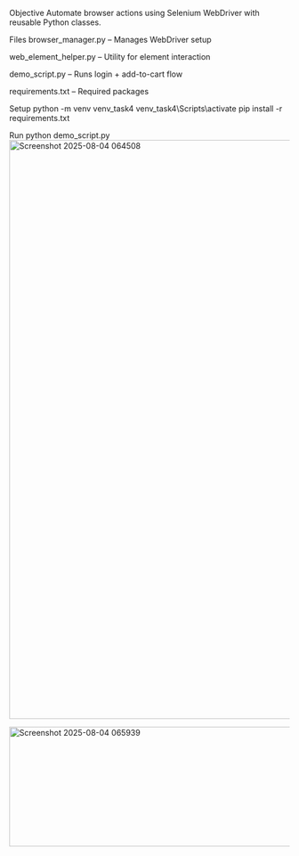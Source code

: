 Objective
Automate browser actions using Selenium WebDriver with reusable Python classes.

Files
browser_manager.py – Manages WebDriver setup

web_element_helper.py – Utility for element interaction

demo_script.py – Runs login + add-to-cart flow

requirements.txt – Required packages

Setup
python -m venv venv_task4
venv_task4\Scripts\activate
pip install -r requirements.txt

Run
python demo_script.py
<img width="1564" height="1040" alt="Screenshot 2025-08-04 064508" src="https://github.com/user-attachments/assets/6eaf75df-945d-4459-97de-444b1e76df23" />

<img width="1293" height="215" alt="Screenshot 2025-08-04 065939" src="https://github.com/user-attachments/assets/e87cfdd7-5a56-47ef-9817-f316bc69be07" />

